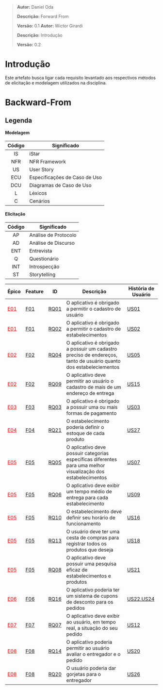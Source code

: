 > **Autor:** Daniel Oda
>
> **Descrição:** Forward From
>
> **Versão:** 0.1
> **Autor:** Wictor Girardi
>
> **Descrição:** Introdução
>
> **Versão:** 0.2

# Introdução

Este artefato busca ligar cada requisito levantado aos respectivos métodos de elicitação e modelagem utilizados na disciplina.

# Backward-From

## Legenda

#### Modelagem

| Código | Significado |
|  :------: | ------ |
|  IS | iStar |
|  NFR | NFR Framework |
|  US | User Story |
|  ECU | Especificações de Caso de Uso |
|  DCU| Diagramas de Caso de Uso |
|  L | Léxicos |
|  C | Cenários |

#### Elicitação

| Código | Significado |
|  :------: | ------ |
|  AP | Análise de Protocolo |
|  AD | Análise de Discurso |
|  ENT | Entrevista |
|  Q | Questionário |
|  INT | Introspecção |
|  ST | Storytelling |


| Épico  | Feature | ID | Descrição                                       | História de Usuário |
| --- | --- | ------- | ----------------------------------------------------------------- | ------------------- |
| <span style="color:red"><u>E01</span> | <u>F01 | <u>RQ01 | O aplicativo é obrigado a permitir o cadastro de usuário | <u>US01 |
| <span style="color:red"><u>E01</span> | <u>F01 | <u>RQ02 | O aplicativo é obrigado a permitir o cadastro de estabelecimentos | <u>US02 |
| <span style="color:red"><u>E02</span> | <u>F02 | <u>RQ04 | O aplicativo é obrigado a possuir um cadastro preciso de endereços, tanto de usuário quanto dos estabeleciementos | <u>US05 |
| <span style="color:red"><u>E02</span> | <u>F02 | <u>RQ09 | O aplicativo deve permitir ao usuário o cadastro de mais de um endereço de entrega | <u>US15 |
| <span style="color:red"><u>E03</span> | <u>F03 | <u>RQ03 | O aplicativo é obrigado a possuir uma ou mais formas de pagamento | <u>US03 |
| <span style="color:red"><u>E04</span> | <u>F04 | <u>RQ21 | O estabelecimento poderia definir o estoque de cada produto | <u>US27 |
| <span style="color:red"><u>E05</span> | <u>F05 | <u>RQ05 | O aplicativo deve possuir categorias específicas diferentes para uma melhor visualização dos estabelecimentos | <u>US07 |
| <span style="color:red"><u>E05</span> | <u>F05 | <u>RQ06 | O aplicativo deve exibir um tempo médio de entrega para cada estabelecimento | <u>US09 |
| <span style="color:red"><u>E05</span> | <u>F05 | <u>RQ10 | O estabelecimento deve definir seu horário de funcionamento | <u>US16 |
| <span style="color:red"><u>E05</span> | <u>F05 | <u>RQ13 | O usuário deve ter uma cesta de compras para registrar todos os produtos que deseja | <u>US18 |
| <span style="color:red"><u>E05</span> | <u>F05 | <u>RQ08 | O aplicativo deve possuir uma pesquisa eficaz de estabelecimentos e produtos | <u>US21 |
| <span style="color:red"><u>E06</span> | <u>F06 | <u>RQ16 | O aplicativo poderia ter um sistema de cupons de desconto para os pedidos | <u>US22,US24 |
| <span style="color:red"><u>E07</span> | <u>F07 | <u>RQ07 | O aplicativo deve exibir ao usuário, em tempo real, a situação do seu pedido | <u>US12 |
| <span style="color:red"><u>E08</span> | <u>F08 | <u>RQ14 | O aplicativo poderia permitir ao usuário avaliar o entregador e o pedido | <u>US20 |
| <span style="color:red"><u>E08</span> | <u>F08 | <u>RQ20 | O usuário poderia dar gorjetas para o entregador | <u>US26 |
